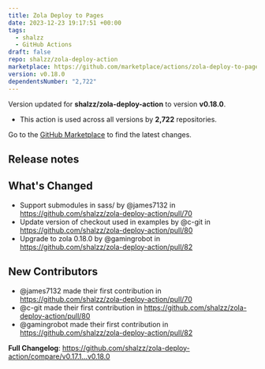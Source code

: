 ```yaml
---
title: Zola Deploy to Pages
date: 2023-12-23 19:17:51 +00:00
tags:
  - shalzz
  - GitHub Actions
draft: false
repo: shalzz/zola-deploy-action
marketplace: https://github.com/marketplace/actions/zola-deploy-to-pages
version: v0.18.0
dependentsNumber: "2,722"
---
```



Version updated for **shalzz/zola-deploy-action** to version **v0.18.0**.
- This action is used across all versions by **2,722** repositories.

Go to the [GitHub Marketplace](https://github.com/marketplace/actions/zola-deploy-to-pages) to find the latest changes.

## Release notes

## What's Changed
* Support submodules in sass/ by @james7132 in https://github.com/shalzz/zola-deploy-action/pull/70
* Update version of checkout used in examples by @c-git in https://github.com/shalzz/zola-deploy-action/pull/80
* Upgrade to zola 0.18.0 by @gamingrobot in https://github.com/shalzz/zola-deploy-action/pull/82

## New Contributors
* @james7132 made their first contribution in https://github.com/shalzz/zola-deploy-action/pull/70
* @c-git made their first contribution in https://github.com/shalzz/zola-deploy-action/pull/80
* @gamingrobot made their first contribution in https://github.com/shalzz/zola-deploy-action/pull/82

**Full Changelog**: https://github.com/shalzz/zola-deploy-action/compare/v0.17.1...v0.18.0
